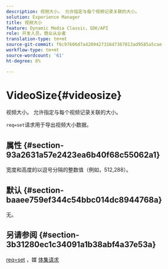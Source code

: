 ```yaml
---
description: 视频大小。 允许指定与每个视频记录关联的大小。
solution: Experience Manager
title: 视频大小
feature: Dynamic Media Classic，SDK/API
role: 开发人员，商业从业者
translation-type: tm+mt
source-git-commit: f6c97606d7a4209427316d7367013ad9585a5cae
workflow-type: tm+mt
source-wordcount: '61'
ht-degree: 8%

---
```



# VideoSize{#videosize}

视频大小。 允许指定与每个视频记录关联的大小。

`req=set`请求用于导出视频大小数据。

## 属性 {#section-93a2631a57e2423ea6b40f68c55062a1}

宽度和高度的以逗号分隔的整数值（例如，512,288）。

## 默认 {#section-baaee759ef344c54bbc014dc8944768a}

无。

## 另请参阅 {#section-3b31280ec1c34091a1b38abf4a37e53a}

[req=set](/help/aem-is-ir-api/is-api/http-ref/image-serving-api-ref/c-http-protocol-reference/c-command-reference/r-req/r-set.md) ，媒 [体集请求](/help/aem-is-ir-api/is-api/http-ref/image-serving-api-ref/c-http-protocol-reference/c-syntax-and-features/r-media-set-requests.md)

